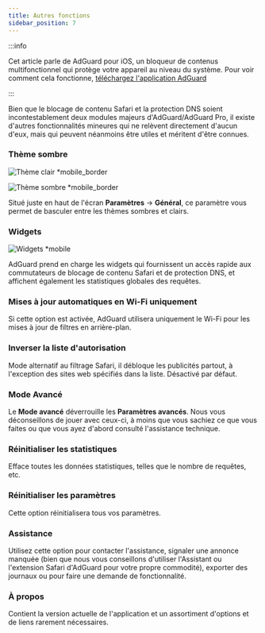 ```yaml
---
title: Autres fonctions
sidebar_position: 7
---
```


:::info

Cet article parle de AdGuard pour iOS, un bloqueur de contenus multifonctionnel qui protège votre appareil au niveau du système. Pour voir comment cela fonctionne, [téléchargez l'application AdGuard](https://agrd.io/download-kb-adblock)

:::

Bien que le blocage de contenu Safari et la protection DNS soient incontestablement deux modules majeurs d'AdGuard/AdGuard Pro, il existe d'autres fonctionnalités mineures qui ne relèvent directement d'aucun d'eux, mais qui peuvent néanmoins être utiles et méritent d'être connues.

### **Thème sombre**

![Thème clair \*mobile\_border](https://cdn.adtidy.org/blog/new/26vo4homelight.jpeg)

![Thème sombre \*mobile\_border](https://cdn.adtidy.org/blog/new/bgko8homedark.jpeg)

Situé juste en haut de l'écran **Paramètres** → **Général**, ce paramètre vous permet de basculer entre les thèmes sombres et clairs.

### **Widgets**

![Widgets \*mobile](https://cdn.adtidy.org/public/Adguard/Release_notes/iOS/v4.0/widget_en.jpg)

AdGuard prend en charge les widgets qui fournissent un accès rapide aux commutateurs de blocage de contenu Safari et de protection DNS, et affichent également les statistiques globales des requêtes.

### **Mises à jour automatiques en Wi-Fi uniquement**

Si cette option est activée, AdGuard utilisera uniquement le Wi-Fi pour les mises à jour de filtres en arrière-plan.

### **Inverser la liste d'autorisation**

Mode alternatif au filtrage Safari, il débloque les publicités partout, à l'exception des sites web spécifiés dans la liste. Désactivé par défaut.

### **Mode Avancé**

Le **Mode avancé** déverrouille les **Paramètres avancés**. Nous vous déconseillons de jouer avec ceux-ci, à moins que vous sachiez ce que vous faites ou que vous ayez d'abord consulté l'assistance technique.

### **Réinitialiser les statistiques**

Efface toutes les données statistiques, telles que le nombre de requêtes, etc.

### **Réinitialiser les paramètres**

Cette option réinitialisera tous vos paramètres.

### **Assistance**

Utilisez cette option pour contacter l'assistance, signaler une annonce manquée (bien que nous vous conseillons d'utiliser l'Assistant ou l'extension Safari d'AdGuard pour votre propre commodité), exporter des journaux ou pour faire une demande de fonctionnalité.

### **À propos**

Contient la version actuelle de l'application et un assortiment d'options et de liens rarement nécessaires.
